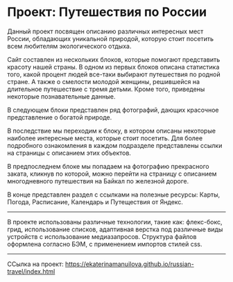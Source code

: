 # **Проект: Путешествия по России**

Данный проект посвящен описанию различных интересных мест России, обладающих уникальной природой, которую стоит посетить всем любителям экологического  отдыха.

Сайт составлен из нескольких блоков, которые помогают представить красоту нашей страны.
В одном из первых блоков описана статистика того, какой процент людей все-таки выбирают путешествия по родной стране. А также о смелости молодой женщины, решившейся на длительное путешествие с тремя детьми. Кроме того, приведены некоторые познавательные данные.

В следующем блоки представлен ряд фотографий, дающих красочное представление о богатой природе.

В последствие мы переходим к блоку, в котором описаны некоторые наиболее интересные места, которые стоит посетить. Для более подробного ознакомления в каждом подразделе представлены ссылки на страницы с описанием этих объектов.

В предпоследнем блоке мы попадаем на фотографию прекрасного заката, кликнув по которой, можно перейти на страницу с описанием многодневного путешествия на Байкал по железной дороге.

В конце представлен раздел с ссылками на полезные ресурсы: Карты, Погода, Расписание, Календарь и Путеществия от Яндекс.

___

В проекте использованы различные технологии, такие как: флекс-бокс, грид, использование списков, адаптивная верстка под различные виды устройств с использование медиазапросов. Структура файлов оформлена согласно БЭМ, с применением импортов стилей css.


___
ССылка на проект: https://ekaterinamanuilova.github.io/russian-travel/index.html

